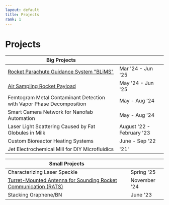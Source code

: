 ```yaml
---
layout: default
title: Projects
rank: 1
---
```


# Projects

| Big Projects    |  |
| -------- | ------- |
| [Rocket Parachute Guidance System "BLiMS"](/projects/blims/blims.html) | Mar '24 - Jun '25 |
| [Air Sampling Rocket Payload](/projects/payload_2025/payload_2025.html) | May '24 - Jun '25 |
| Femtogram Metal Contaminant Detection with Vapor Phase Decomposition | May - Aug '24 |
| Smart Camera Network for Nanofab Automation| May - Aug '24 |
| Laser Light Scattering Caused by Fat Globules in Milk | August '22 - February '23 |
| Custom Bioreactor Heating Systems | June - Sep '22 |
| Jet Electrochemical Mill for DIY Microfluidics | '21' |



| Small Projects    |  |
| -------- | ------- |
| Characterizing Laser Speckle | Spring '25 |
| [Turret-Mounted Antenna for Sounding Rocket Communication (RATS)](/projects/rats/rats.html) | November '24 |
| Stacking Graphene/BN | June '23 |